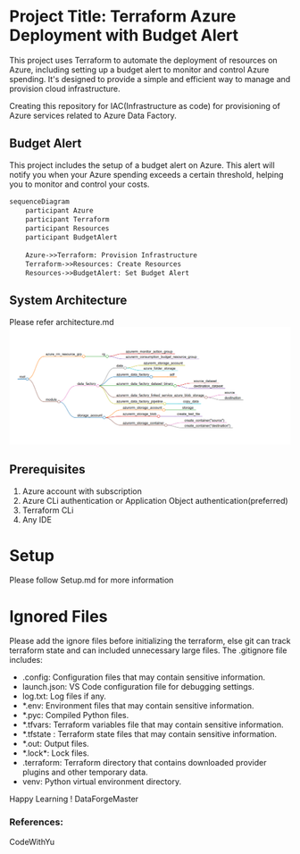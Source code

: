 # Project Title: Terraform Azure Deployment with Budget Alert

This project uses Terraform to automate the deployment of resources on Azure, including setting up a budget alert to monitor and control Azure spending. It's designed to provide a simple and efficient way to manage and provision cloud infrastructure.

Creating this repository for IAC(Infrastructure as code) for provisioning of Azure services related to Azure Data Factory.

## Budget Alert

This project includes the setup of a budget alert on Azure. This alert will notify you when your Azure spending exceeds a certain threshold, helping you to monitor and control your costs.

```mermaid
sequenceDiagram
    participant Azure
    participant Terraform
    participant Resources
    participant BudgetAlert

    Azure->>Terraform: Provision Infrastructure
    Terraform->>Resources: Create Resources
    Resources->>BudgetAlert: Set Budget Alert

```

## System Architecture

Please refer architecture.md
![Architecture Diagram](image.png)

## Prerequisites

1. Azure account with subscription
2. Azure CLi authentication or Application Object authentication(preferred)
3. Terraform CLi
4. Any IDE

# Setup

Please follow Setup.md for more information

# Ignored Files

Please add the ignore files before initializing the terraform, else git can track terraform state and can included unnecessary large files. The .gitignore file includes:

- .config: Configuration files that may contain sensitive information.
- launch.json: VS Code configuration file for debugging settings.
- log.txt: Log files if any.
- \*.env: Environment files that may contain sensitive information.
- \*.pyc: Compiled Python files.
- \*.tfvars: Terraform variables file that may contain sensitive information.
- \*.tfstate : Terraform state files that may contain sensitive information.
- \*.out: Output files.
- \*.lock\*: Lock files.
- .terraform: Terraform directory that contains downloaded provider plugins and other temporary data.
- venv: Python virtual environment directory.

Happy Learning !
DataForgeMaster

### References:

CodeWithYu
